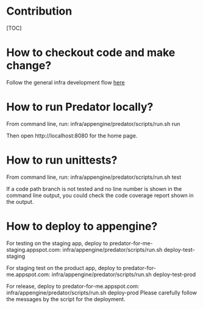# Contribution

[TOC]

# How to checkout code and make change?

Follow the general infra development flow [here](../../doc/source.md)

# How to run Predator locally?

From command line, run:
  infra/appengine/predator/scripts/run.sh run

Then open http://localhost:8080 for the home page.

# How to run unittests?

From command line, run:
  infra/appengine/predator/scripts/run.sh test

If a code path branch is not tested and no line number is shown in the command
line output, you could check the code coverage report shown in the output.

# How to deploy to appengine?

For testing on the staging app, deploy to predator-for-me-staging.appspot.com:
  infra/appengine/predator/scripts/run.sh deploy-test-staging

For staging test on the product app, deploy to predator-for-me.appspot.com:
  infra/appengine/predator/scripts/run.sh deploy-test-prod

For release, deploy to predator-for-me.appspot.com:
  infra/appengine/predator/scripts/run.sh deploy-prod
Please carefully follow the messages by the script for the deployment.
